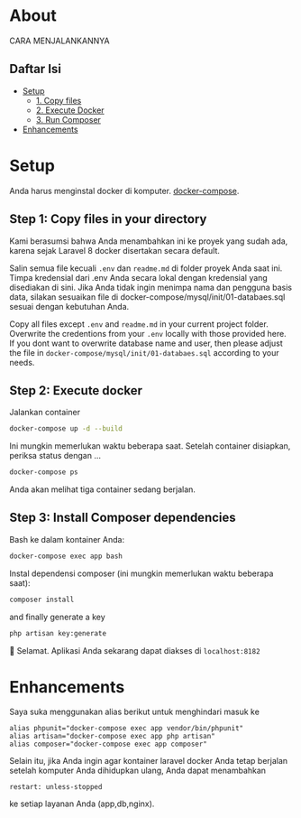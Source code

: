 # About

CARA MENJALANKANNYA 

## Daftar Isi

- [Setup](#setup)
    - [1. Copy files](#step-1-copy-files-in-your-directory)
    - [2. Execute Docker](#step-2-execute-docker)
    - [3. Run Composer](#step-3-install-composer-dependencies)
- [Enhancements](#enhancements)

# Setup

Anda harus menginstal docker di komputer. [docker-compose](https://docs.docker.com/compose/install/).

## Step 1: Copy files in your directory

Kami berasumsi bahwa Anda menambahkan ini ke proyek yang sudah ada, karena sejak Laravel 8 docker disertakan secara default.

Salin semua file kecuali `.env` dan `readme.md` di folder proyek Anda saat ini. Timpa kredensial dari .env Anda secara lokal dengan kredensial yang disediakan di sini. Jika Anda tidak ingin menimpa nama dan pengguna basis data, silakan sesuaikan file di docker-compose/mysql/init/01-databaes.sql sesuai dengan kebutuhan Anda.

Copy all files except `.env` and `readme.md` in your current project folder. Overwrite the credentions from your `.env` locally with those provided here. If you dont want to overwrite database name and user, then please adjust the file in `docker-compose/mysql/init/01-databaes.sql` according to your needs.

## Step 2: Execute docker

Jalankan container

  ```sh
  docker-compose up -d --build
  ```

Ini mungkin memerlukan waktu beberapa saat. Setelah container disiapkan, periksa status dengan ...

  ```sh
  docker-compose ps
  ```

Anda akan melihat tiga container sedang berjalan.


## Step 3: Install Composer dependencies

Bash ke dalam kontainer Anda:

  ```sh
  docker-compose exec app bash
  ```

Instal dependensi composer (ini mungkin memerlukan waktu beberapa saat):

  ```sh
  composer install
  ```

and finally generate a key

  ```sh
  php artisan key:generate
  ```

:tada: Selamat. Aplikasi Anda sekarang dapat diakses di `localhost:8182`

# Enhancements

Saya suka menggunakan alias berikut untuk menghindari masuk ke

  ```
  alias phpunit="docker-compose exec app vendor/bin/phpunit"
  alias artisan="docker-compose exec app php artisan"
  alias composer="docker-compose exec app composer"
  ```

Selain itu, jika Anda ingin agar kontainer laravel docker Anda tetap berjalan setelah komputer Anda dihidupkan ulang, Anda dapat menambahkan

  ```
  restart: unless-stopped
  ```

ke setiap layanan Anda (app,db,nginx).



